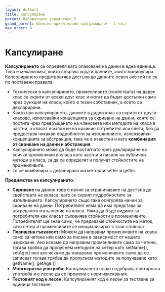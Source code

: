```yaml
---
layout: default
title: Капсулиране
parent: Лабораторно упражнение 3
grand_parent: Обектно-ориентирано програмиране - 1 част
nav_order: 3
---
```

# Капсулиране

**Капсулирането** се определя като опаковане на данни в една единица. Това е механизмът, който свързва кода и данните, които манипулира. Капсолирането предотвратява достъпа до данните освен ако той не са по поставени правила.

* Технически в капсулирането, променливите (свойствата) на даден клас са скрити от всеки друг клас и могат да бъдат достъпни само чрез функция на класа, който  е техен собственик, в който са декларирани.
* Както при капсулирането, данните в даден клас са скрити от други класове, използвайки концепцията за скриване на данни, която се постига чрез превръщането на членовете или методите на класа в частни, а класът е изложен на крайния потребител или света, без да предоставя никакви подробности за изпълнението, използвайки концепцията за абстракция, така че е известен и като **комбинация от скриване на данни и абстракция**.
* Капсулирането може да бъде постигнато чрез деклариране на всички променливи в класа като частни и писане на публични методи в класа, за да се определят и получат стойностите на променливите.
* Тя се комбинира с дефинирана ма методаи setter и getter.

**Предимства на капсулирането**:

* **Скриване** на данни: това е начин за ограничаване на достъпа до свойствата на ккласа, като се скрият подробностите за изпълнението. Капсулирането също така осигурява начин за скриване на данни. Потребителят няма да има представа за вътрешното изпълнение на класа. Няма да бъде видимо за потребителя как класът съхранява стойности в променливите. Потребителят ще знае само, че предаваме стойностите на метод като сетер и променливите се инициализират с тази стойност.
* **Повишена гъвкавост:** Можем да направим променливите на класа само за четене или само за писане в зависимост от нашето изискване. Ако искаме да направим променливите само за четене, тогава трябва да пропуснем методите на сетер като setName(), setAge() или ако искаме да накараме променливите само да се записват тогава трябва да пропуснем методите за получаване като getName(), getAge ()
* **Многократна употреба:** Капсулирането също подобрява повторната употреба и е лесно да се промени с нови изисквания.
* **Тестовият код е лесен:** Капсулираният код е лесен за тестване за единица тестване.
